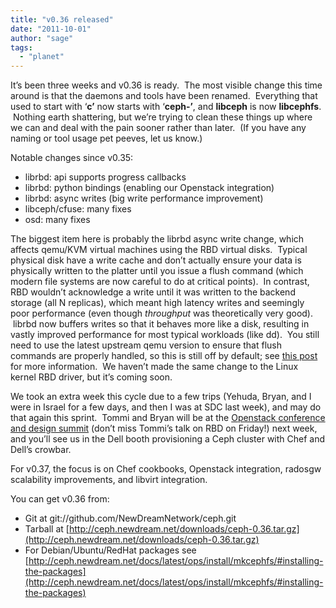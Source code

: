 ```yaml
---
title: "v0.36 released"
date: "2011-10-01"
author: "sage"
tags: 
  - "planet"
---
```


It’s been three weeks and v0.36 is ready.  The most visible change this time around is that the daemons and tools have been renamed.  Everything that used to start with ‘**c’** now starts with ‘**ceph-’**, and **libceph** is now **libcephfs**.  Nothing earth shattering, but we’re trying to clean these things up where we can and deal with the pain sooner rather than later.  (If you have any naming or tool usage pet peeves, let us know.)

Notable changes since v0.35:

- librbd: api supports progress callbacks
- librbd: python bindings (enabling our Openstack integration)
- librbd: async writes (big write performance improvement)
- libceph/cfuse: many fixes
- osd: many fixes

The biggest item here is probably the librbd async write change, which affects qemu/KVM virtual machines using the RBD virtual disks.  Typical physical disk have a write cache and don’t actually ensure your data is physically written to the platter until you issue a flush command (which modern file systems are now careful to do at critical points).  In contrast, RBD wouldn’t acknowledge a write until it was written to the backend storage (all N replicas), which meant high latency writes and seemingly poor performance (even though _throughput_ was theoretically very good).  librbd now buffers writes so that it behaves more like a disk, resulting in vastly improved performance for most typical workloads (like dd).  You still need to use the latest upstream qemu version to ensure that flush commands are properly handled, so this is still off by default; see [this post](http://marc.info/?l=ceph-devel&m=131664017524802&w=2) for more information.  We haven’t made the same change to the Linux kernel RBD driver, but it’s coming soon.

We took an extra week this cycle due to a few trips (Yehuda, Bryan, and I were in Israel for a few days, and then I was at SDC last week), and may do that again this sprint.  Tommi and Bryan will be at the [Openstack conference and design summit](http://www.openstack.org/community/events/openstack-conference-fall-2011/) (don’t miss Tommi’s talk on RBD on Friday!) next week, and you’ll see us in the Dell booth provisioning a Ceph cluster with Chef and Dell’s crowbar.

For v0.37, the focus is on Chef cookbooks, Openstack integration, radosgw scalability improvements, and libvirt integration.

You can get v0.36 from:

- Git at git://github.com/NewDreamNetwork/ceph.git
- Tarball at [http://ceph.newdream.net/downloads/ceph-0.36.tar.gz](http://ceph.newdream.net/downloads/ceph-0.36.tar.gz)
- For Debian/Ubuntu/RedHat packages see [http://ceph.newdream.net/docs/latest/ops/install/mkcephfs/#installing-the-packages](http://ceph.newdream.net/docs/latest/ops/install/mkcephfs/#installing-the-packages)

